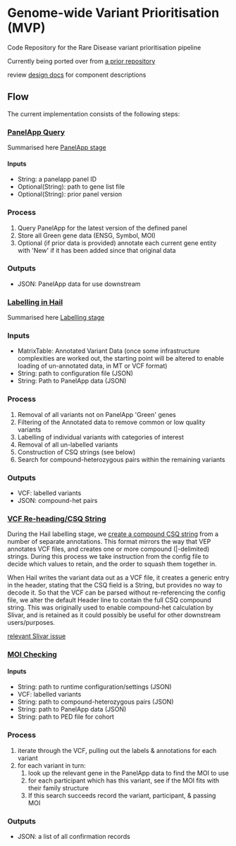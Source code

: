 # Genome-wide Variant Prioritisation (MVP)

Code Repository for the Rare Disease variant prioritisation pipeline

Currently being ported over from [a prior repository](https://github.com/populationgenomics/rare-disease/tree/initial_content)

review [design docs](design_docs) for component descriptions

## Flow

The current implementation consists of the following steps:

### [PanelApp Query](reanalysis/query_panelapp.py)

Summarised here [PanelApp stage](design_docs/PanelApp_interaction.md)

#### Inputs

- String: a panelapp panel ID
- Optional(String): path to gene list file
- Optional(String): prior panel version

### Process

1. Query PanelApp for the latest version of the defined panel
2. Store all Green gene data (ENSG, Symbol, MOI)
3. Optional (if prior data is provided) annotate each current gene entity with 'New' if it has been added since that
original data

### Outputs

 - JSON: PanelApp data for use downstream

### [Labelling in Hail](reanalysis/hail_filter_and_label.py)

Summarised here [Labelling stage](design_docs/Hail_Filter_and_Label.md)

### Inputs

- MatrixTable: Annotated Variant Data (once some infrastructure complexities are worked out, the
starting point will be altered to enable loading of un-annotated data, in MT or VCF format)
- String: path to configuration file (JSON)
- String: Path to PanelApp data (JSON)


### Process

1. Removal of all variants not on PanelApp 'Green' genes
2. Filtering of the Annotated data to remove common or low quality variants
3. Labelling of individual variants with categories of interest
4. Removal of all un-labelled variants
5. Construction of CSQ strings (see below)
6. Search for compound-heterozygous pairs within the remaining variants

### Outputs

- VCF: labelled variants
- JSON: compound-het pairs

### [VCF Re-heading/CSQ String](reanalysis/interpretation_runner.py)

During the Hail labelling stage, we [create a compound CSQ string](https://github.com/populationgenomics/automated-interpretation-pipeline/blob/main/reanalysis/hail_filter_and_label.py#L478-L571)
from a number of separate annotations. This format mirrors the way that VEP annotates VCF files, and creates one or more
compound (|-delimited) strings. During this process we take instruction from the config file to decide which values to
retain, and the order to squash them together in.

When Hail writes the variant data out as a VCF file, it creates a generic entry in the header, stating that the CSQ
field is a String, but provides no way to decode it. So that the VCF can be parsed without re-referencing the config
file, we alter the default Header line to contain the full CSQ compound string. This was originally used to enable
compound-het calculation by Slivar, and is retained as it could possibly be useful for other downstream users/purposes.

[relevant Slivar issue](https://github.com/brentp/slivar/issues/120)


### [MOI Checking](reanalysis/validate_categories.py)

#### Inputs

- String: path to runtime configuration/settings (JSON)
- VCF: labelled variants
- String: path to compound-heterozygous pairs (JSON)
- String: path to PanelApp data (JSON)
- String: path to PED file for cohort

### Process

1. iterate through the VCF, pulling out the labels & annotations for each variant
2. for each variant in turn:
   1. look up the relevant gene in the PanelApp data to find the MOI to use
   2. for each participant which has this variant, see if the MOI fits with their family structure
   3. If this search succeeds record the variant,  participant, & passing MOI

### Outputs

- JSON: a list of all confirmation records
